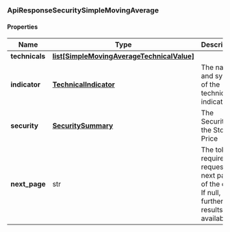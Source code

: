 

[//]: # (CLASS:ApiResponseSecuritySimpleMovingAverage)

[//]: # (KIND:object)

### ApiResponseSecuritySimpleMovingAverage

#### Properties

[//]: # (START_DEFINITION)

Name | Type | Description
------------ | ------------- | -------------
**technicals** | [**list[SimpleMovingAverageTechnicalValue]**](SimpleMovingAverageTechnicalValue.md) |  &nbsp;
**indicator** | [**TechnicalIndicator**](TechnicalIndicator.md) | The name and symbol of the technical indicator &nbsp;
**security** | [**SecuritySummary**](SecuritySummary.md) | The Security of the Stock Price &nbsp;
**next_page** | str | The token required to request the next page of the data. If null, no further results are available. &nbsp;

[//]: # (END_DEFINITION)


[//]: # (CONTAINED_CLASS:SimpleMovingAverageTechnicalValue)


[//]: # (CONTAINED_CLASS:TechnicalIndicator)


[//]: # (CONTAINED_CLASS:SecuritySummary)



